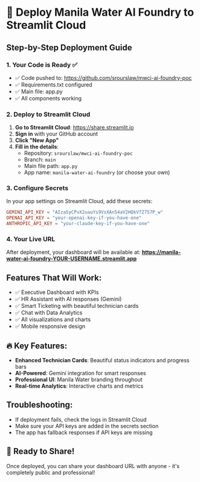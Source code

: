 # 🚀 Deploy Manila Water AI Foundry to Streamlit Cloud

## Step-by-Step Deployment Guide

### 1. Your Code is Ready ✅
- ✅ Code pushed to: https://github.com/srourslaw/mwci-ai-foundry-poc
- ✅ Requirements.txt configured
- ✅ Main file: app.py
- ✅ All components working

### 2. Deploy to Streamlit Cloud

1. **Go to Streamlit Cloud**: https://share.streamlit.io
2. **Sign in** with your GitHub account
3. **Click "New App"** 
4. **Fill in the details**:
   - Repository: `srourslaw/mwci-ai-foundry-poc`
   - Branch: `main`
   - Main file path: `app.py`
   - App name: `manila-water-ai-foundry` (or choose your own)

### 3. Configure Secrets
In your app settings on Streamlit Cloud, add these secrets:

```toml
GEMINI_API_KEY = "AIzaSyCPvX2uauYs9VsXAn54aV2HQkV7Z757P_w"
OPENAI_API_KEY = "your-openai-key-if-you-have-one"
ANTHROPIC_API_KEY = "your-claude-key-if-you-have-one"
```

### 4. Your Live URL
After deployment, your dashboard will be available at:
**https://manila-water-ai-foundry-YOUR-USERNAME.streamlit.app**

## Features That Will Work:
- ✅ Executive Dashboard with KPIs
- ✅ HR Assistant with AI responses (Gemini)
- ✅ Smart Ticketing with beautiful technician cards
- ✅ Chat with Data Analytics
- ✅ All visualizations and charts
- ✅ Mobile responsive design

## 🔥 Key Features:
- **Enhanced Technician Cards**: Beautiful status indicators and progress bars
- **AI-Powered**: Gemini integration for smart responses
- **Professional UI**: Manila Water branding throughout
- **Real-time Analytics**: Interactive charts and metrics

## Troubleshooting:
- If deployment fails, check the logs in Streamlit Cloud
- Make sure your API keys are added in the secrets section
- The app has fallback responses if API keys are missing

## 🎉 Ready to Share!
Once deployed, you can share your dashboard URL with anyone - it's completely public and professional!